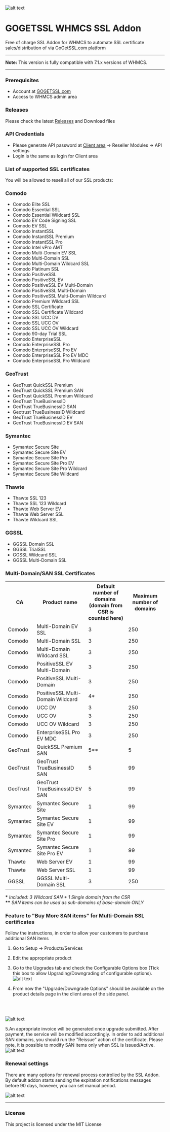 ![alt text](https://my.gogetssl.com/assets/img/logo_for_github.png "Logo Title Text 1")
# GOGETSSL WHMCS SSL Addon
Free of charge SSL Addon for WHMCS to automate SSL certificate sales/distribution of via GoGetSSL.com platform

***
**Note:** This version is fully compatible with 7.1.x versions of WHMCS.
***

### Prerequisites
- Account at [GOGETSSL.com](https://www.gogetssl.com)
- Access to WHMCS admin area

### Releases
Please check the latest [Releases](https://github.com/gogetssl/whmcs-addon/releases) and Download files 

### API Credentials
- Please generate API password at [Client area](https://my.gogetssl.com) -> Reseller Modules -> API settings
- Login is the same as login for Client area

### List of supported SSL certificates

You will be allowed to resell all of our SSL products:
### Comodo
- Comodo Elite SSL
- Comodo Essential SSL
- Comodo Essential Wildcard SSL
- Comodo EV Code Signing SSL
- Comodo EV SSL
- Comodo InstantSSL
- Comodo InstantSSL Premium
- Comodo InstantSSL Pro
- Comodo Intel vPro AMT
- Comodo Multi-Domain EV SSL
- Comodo Multi-Domain SSL
- Comodo Multi-Domain Wildcard SSL
- Comodo Platinum SSL
- Comodo PositiveSSL
- Comodo PositiveSSL EV
- Comodo PositiveSSL EV Multi-Domain
- Comodo PositiveSSL Multi-Domain
- Comodo PositiveSSL Multi-Domain Wildcard
- Comodo Premium Wildcard SSL
- Comodo SSL Certificate
- Comodo SSL Certificate Wildcard
- Comodo SSL UCC DV
- Comodo SSL UCC OV
- Comodo SSL UCC OV Wildcard
- Comodo 90-day Trial SSL
- Comodo EnterpriseSSL
- Comodo EnterpriseSSL Pro
- Comodo EnterpriseSSL Pro EV
- Comodo EnterpriseSSL Pro EV MDC
- Comodo EnterpriseSSL Pro Wildcard 

### GeoTrust
- GeoTrust QuickSSL Premium
- GeoTrust QuickSSL Premium SAN
- GeoTrust QuickSSL Premium Wildcard
- GeoTrust TrueBusinessID
- GeoTrust TrueBusinessID SAN
- Geotrust TrueBusinessID Wildcard
- GeoTrust TrueBusinessID EV
- GeoTrust TrueBusinessID EV SAN

### Symantec
- Symantec Secure Site
- Symantec Secure Site EV
- Symantec Secure Site Pro
- Symantec Secure Site Pro EV
- Symantec Secure Site Pro Wildcard
- Symantec Secure Site Wildcard

### Thawte
- Thawte SSL 123
- Thawte SSL 123 Wildcard
- Thawte Web Server EV
- Thawte Web Server SSL
- Thawte Wildcard SSL

### GGSSL
- GGSSL Domain SSL
- GGSSL TrialSSL
- GGSSL Wildcard SSL
- GGSSL Multi-Domain SSL

### Multi-Domain/SAN SSL Certificates
<html>
<table>
  <tr>
    <th>CA</th>
    <th>Product name</th>
    <th>Default number of domains&nbsp;<br>(domain from CSR is counted here)</th>
    <th>Maximum number of domains</th>
  </tr>
  <tr>
    <td>Comodo</td>
    <td>Multi-Domain EV SSL</td>
    <td>3</td>
    <td>250</td>
  </tr>
  <tr>
    <td>Comodo</td>
    <td>Multi-Domain SSL</td>
    <td>3</td>
    <td>250</td>
  </tr>
  <tr>
    <td>Comodo</td>
    <td>Multi-Domain Wildcard SSL</td>
    <td>3</td>
    <td>250</td>
  </tr>
  <tr>
    <td>Comodo</td>
    <td>PositiveSSL EV Multi-Domain</td>
    <td>3</td>
    <td>250</td>
  </tr>
  <tr>
    <td>Comodo</td>
    <td>PositiveSSL Multi-Domain</td>
    <td>3</td>
    <td>250</td>
  </tr>
  <tr>
    <td>Comodo</td>
    <td>PositiveSSL Multi-Domain Wildcard</td>
    <td>4*</td>
    <td>250</td>
  </tr>
  <tr>
    <td>Comodo</td>
    <td>UCC DV</td>
    <td>3</td>
    <td>250</td>
  </tr>
  <tr>
    <td>Comodo</td>
    <td>UCC OV</td>
    <td>3</td>
    <td>250</td>
  </tr>
   <tr>
    <td>Comodo</td>
    <td>UCC OV Wildcard</td>
    <td>3</td>
    <td>250</td>
  </tr>
  <tr>
    <td>Comodo</td>
    <td>EnterpriseSSL Pro EV MDC</td>
    <td>3</td>
    <td>250</td>
  </tr>
   <tr>
    <td>GeoTrust</td>
    <td>QuickSSL Premium SAN</td>
    <td>5**</td>
    <td>5</td>
  </tr>
   <tr>
    <td>GeoTrust</td>
    <td>GeoTrust TrueBusinessID SAN</td>
    <td>5</td>
    <td>99</td>
  </tr>
  <tr>
    <td>GeoTrust</td>
    <td>GeoTrust TrueBusinessID EV SAN</td>
    <td>5</td>
    <td>99</td>
  </tr>
  <tr>
    <td>Symantec</td>
    <td>Symantec Secure Site</td>
    <td>1</td>
    <td>99</td>
  </tr>
  <tr>
    <td>Symantec</td>
    <td>Symantec Secure Site EV</td>
    <td>1</td>
    <td>99</td>
  </tr>
  <tr>
    <td>Symantec</td>
    <td>Symantec Secure Site Pro</td>
    <td>1</td>
    <td>99</td>
  </tr>
  <tr>
    <td>Symantec</td>
    <td>Symantec Secure Site Pro EV</td>
    <td>1</td>
    <td>99</td>
  </tr>
   <tr>
    <td>Thawte</td>
    <td>Web Server EV</td>
    <td>1</td>
    <td>99</td>
  </tr>
  <tr>
    <td>Thawte</td>
    <td>Web Server SSL</td>
    <td>1</td>
    <td>99</td>
  </tr>
  <tr>
    <td>GGSSL</td>
    <td>GGSSL Multi-Domain SSL</td>
    <td>3</td>
    <td>250</td>
  </tr>
</table>
<strong>*</strong> <i>Included: 3 Wildcard SAN + 1 Single domain from the CSR</i><br>
<strong>**</strong> <i>SAN items can be used as sub-domains of base-domain ONLY</i>
</html>

### Feature to "Buy More SAN items" for Multi-Domain SSL certificates
Follow the instructions, in order to allow your customers to purchase additional SAN items 

1. Go to Setup -> Products/Services
2. Edit the appropriate product
3. Go to the Upgrades tab and check the Configurable Options box (Tick this box to allow Upgrading/Downgrading of configurable options).
![alt text](https://my.gogetssl.com/assets/img/whmcs_buysan_01.png "Buy more SAN")

4. From now the "Upgrade/Downgrade Options" should be available on the product details page in the client area of the side panel.
<html><br><br></html>

![alt text](https://my.gogetssl.com/assets/img/whmcs_buysan_02.png "Buy more SAN")


5.An appropriate invoice will be generated once upgrade submitted. After payment, the service will be modified accordingly. In order to add additional SAN domains, you should run the "Reissue" action of the certificate. Please note, it is possible to modify SAN items only when SSL is Issued/Active.<html><br></html>
![alt text](https://my.gogetssl.com/assets/img/whmcs_buysan_03.png "Buy more SAN")

### Renewal settings
There are many options for renewal process controlled by the SSL Addon. By default addon starts sending the expiration notifications messages before 90 days, however, you can set manual period.

![alt text](https://my.gogetssl.com/assets/img/whmcs_renewal_01.png "SSL Renewal settings")
***

### License
This project is licensed under the MIT License


